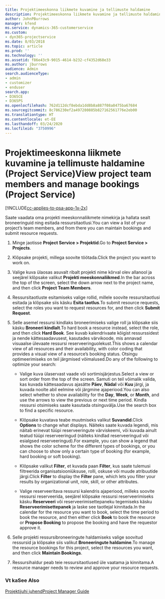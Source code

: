 ```yaml
---
title: Projektimeeskonna liikmete kuvamine ja tellimuste haldamine
description: Projektimeeskonna liikmete kuvamine ja tellimuste haldamine Project Service’is
author: JohnPBurrows
manager: kfend
ms.service: dynamics-365-customerservice
ms.custom:
- dyn365-projectservice
ms.date: 8/03/2018
ms.topic: article
ms.prod: ''
ms.technology: ''
ms.assetid: f86e43c9-9015-4614-b232-cf4352d68e33
ms.author: jburrows
audience: Admin
search.audienceType:
- admin
- customizer
- enduser
search.app:
- D365CE
- D365PS
ms.openlocfilehash: 762d112dcf8ebda1dd8b8a887f08a8475ba67684
ms.sourcegitcommit: 8c786230ef2a497280885b827162561776e2eb00
ms.translationtype: HT
ms.contentlocale: et-EE
ms.lasthandoff: 03/24/2020
ms.locfileid: "3750996"
---
```

# <a name="view-project-team-members-and-manage-bookings-project-service"></a><span data-ttu-id="5d83b-103">Projektimeeskonna liikmete kuvamine ja tellimuste haldamine (Project Service)</span><span class="sxs-lookup"><span data-stu-id="5d83b-103">View project team members and manage bookings (Project Service)</span></span>

[!INCLUDE[cc-applies-to-psa-app-1x-2x](../includes/cc-applies-to-psa-app-1x-2x.md)]

<span data-ttu-id="5d83b-104">Saate vaadata oma projekti meeskonnaliikmete nimekirja ja hallata sealt broneeringuid ning esitada ressursitaotlusi.</span><span class="sxs-lookup"><span data-stu-id="5d83b-104">You can view a list of your project’s team members, and from there you can maintain bookings and submit resource requests.</span></span>  
  
1.  <span data-ttu-id="5d83b-105">Minge jaotisse **Project Service > Projektid**.</span><span class="sxs-lookup"><span data-stu-id="5d83b-105">Go to **Project Service > Projects**.</span></span>  
  
2.  <span data-ttu-id="5d83b-106">Klõpsake projekti, millega soovite töötada.</span><span class="sxs-lookup"><span data-stu-id="5d83b-106">Click the project you want to work on.</span></span>  
  
3.  <span data-ttu-id="5d83b-107">Valige kuva ülaosas asuvalt ribalt projekti nime kõrval olev allanool ja seejärel klõpsake valikut **Projekti meeskonnaliikmed**.</span><span class="sxs-lookup"><span data-stu-id="5d83b-107">In the bar across the top of the screen, select the down arrow next to the project name, and then click **Project Team Members**.</span></span>  
  
4.  <span data-ttu-id="5d83b-108">Ressursitaotluste esitamiseks valige rollid, millele soovite ressursitaotlusi esitada ja klõpsake siis käsku **Esita taotlus**.</span><span class="sxs-lookup"><span data-stu-id="5d83b-108">To submit resource requests, select the roles you want to request resources for, and then click **Submit Request**.</span></span>  
  
5.  <span data-ttu-id="5d83b-109">Selle asemel ressursi kindlaks broneerimiseks valige roll ja klõpsake siis käsku **Broneeri kindlalt**.</span><span class="sxs-lookup"><span data-stu-id="5d83b-109">To hard book a resource instead, select the role, and then click **Hard Book**.</span></span> <span data-ttu-id="5d83b-110">See kuvab kalendrivaate kõigist ressurssidest ja nende kättesaadavusest, kasutades värvikoode, mis annavad visuaalse ülevaate ressursi reserveeringuolekust.</span><span class="sxs-lookup"><span data-stu-id="5d83b-110">This shows a calendar view of all resources and their availability, with color coding that provides a visual view of a resource’s booking status.</span></span> <span data-ttu-id="5d83b-111">Otsingu optimeerimiseks on teil järgmised võimalused.</span><span class="sxs-lookup"><span data-stu-id="5d83b-111">Do any of the following to optimize your search:</span></span>  
  
    -   <span data-ttu-id="5d83b-112">Valige kuva ülaservast vaade või sortimisjärjestus.</span><span class="sxs-lookup"><span data-stu-id="5d83b-112">Select a view or sort order from the top of the screen.</span></span> <span data-ttu-id="5d83b-113">Samuti on teil võimalik valida, kas kuvada kättesaadavus ajasätte **Päev**, **Nädal** või **Kuu** järgi, ja kuvada noolte abil eelmine või järgmine ajaperiood.</span><span class="sxs-lookup"><span data-stu-id="5d83b-113">You can also select whether to show availability for the **Day**, **Week**, or **Month**, and use the arrows to view the previous or next time period.</span></span> <span data-ttu-id="5d83b-114">Kindla ressursi otsimiseks saate kasutada otsinguvälja.</span><span class="sxs-lookup"><span data-stu-id="5d83b-114">Use the search box to find a specific resource.</span></span>  
  
    -   <span data-ttu-id="5d83b-115">Klõpsake kuvatava teabe muutmiseks valikut **Suvandid**.</span><span class="sxs-lookup"><span data-stu-id="5d83b-115">Click **Options** to change what displays.</span></span> <span data-ttu-id="5d83b-116">Näiteks saate kuvada legendi, mis näitab erinevat tüüpi reserveeringute värviskeemi, või kuvada ainult teatud tüüpi reserveeringud (näiteks kindlad reserveeringud või esialgsed reserveeringud).</span><span class="sxs-lookup"><span data-stu-id="5d83b-116">For example, you can show a legend that shows the color scheme for the different types of bookings, or you can choose to show only a certain type of booking (for example, hard booking or soft booking).</span></span>  
  
    -   <span data-ttu-id="5d83b-117">Klõpsake valikut **Filter**, et kuvada paan **Filter**, kus saate tulemusi filtreerida organisatsiooniüksuse, rolli, oskuse või muude atribuutide järgi.</span><span class="sxs-lookup"><span data-stu-id="5d83b-117">Click **Filter** to display the **Filter** pane, which lets you filter your results by organizational unit, role, skill, or other attributes.</span></span>  
  
    -   <span data-ttu-id="5d83b-118">Valige reserveeritava ressursi kalendris ajaperiood, milleks soovite ressursi reserveerida, seejärel klõpsake ressursi reserveerimiseks käsku **Reserveeri** või reserveerimisettepaneku tegemiseks käsku **Reserveerimisettepanek** ja laske see taotlejal kinnitada.</span><span class="sxs-lookup"><span data-stu-id="5d83b-118">In the calendar for the resource you want to book, select the time period to book the resource, and then either click **Book** to book the resource or **Propose Booking** to propose the booking and have the requestor approve it.</span></span>  
  
6.  <span data-ttu-id="5d83b-119">Selle projekti ressursibroneeringute haldamiseks valige soovitud ressursid ja klõpsake siis valikut **Broneeringute haldamine**.</span><span class="sxs-lookup"><span data-stu-id="5d83b-119">To manage the resource bookings for this project, select the resources you want, and then click **Maintain Bookings**.</span></span>  
  
7.  <span data-ttu-id="5d83b-120">Ressursihaldur peab teie ressursitaotlused üle vaatama ja kinnitama.</span><span class="sxs-lookup"><span data-stu-id="5d83b-120">A resource manager needs to review and approve your resource requests.</span></span>  
  
### <a name="see-also"></a><span data-ttu-id="5d83b-121">Vt ka</span><span class="sxs-lookup"><span data-stu-id="5d83b-121">See Also</span></span>  
 [<span data-ttu-id="5d83b-122">Projektijuhi juhend</span><span class="sxs-lookup"><span data-stu-id="5d83b-122">Project Manager Guide</span></span>](../project-service/project-manager-guide.md)
